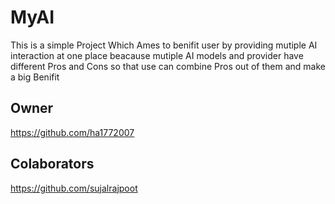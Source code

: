# MyAI
This is a simple Project Which Ames to benifit user by providing mutiple AI interaction at one place beacause mutiple AI models and provider have different Pros and Cons so that use can combine Pros out of them and make a big Benifit

## Owner

https://github.com/ha1772007

## Colaborators

https://github.com/sujalrajpoot
